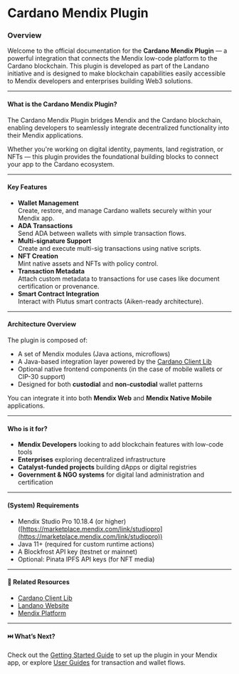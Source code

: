 # Cardano Mendix Plugin

### **Overview**

Welcome to the official documentation for the **Cardano Mendix Plugin** — a powerful integration that connects the Mendix low-code platform to the Cardano blockchain. This plugin is developed as part of the Landano initiative and is designed to make blockchain capabilities easily accessible to Mendix developers and enterprises building Web3 solutions.

***

#### **What is the Cardano Mendix Plugin?**

The Cardano Mendix Plugin bridges Mendix and the Cardano blockchain, enabling developers to seamlessly integrate decentralized functionality into their Mendix applications.

Whether you're working on digital identity, payments, land registration, or NFTs — this plugin provides the foundational building blocks to connect your app to the Cardano ecosystem.

***

#### **Key Features**

* **Wallet Management**\
  Create, restore, and manage Cardano wallets securely within your Mendix app.
* **ADA Transactions**\
  Send ADA between wallets with simple transaction flows.
* **Multi-signature Support**\
  Create and execute multi-sig transactions using native scripts.
* **NFT Creation**\
  Mint native assets and NFTs with policy control.
* **Transaction Metadata**\
  Attach custom metadata to transactions for use cases like document certification or provenance.
* **Smart Contract Integration**\
  Interact with Plutus smart contracts (Aiken-ready architecture).

***

#### **Architecture Overview**

The plugin is composed of:

* A set of Mendix modules (Java actions, microflows)
* A Java-based integration layer powered by the [Cardano Client Lib](https://github.com/bloxbean/cardano-client-lib)
* Optional native frontend components (in the case of mobile wallets or CIP-30 support)
* Designed for both **custodial** and **non-custodial** wallet patterns

You can integrate it into both **Mendix Web** and **Mendix Native Mobile** applications.

***

#### **Who is it for?**

* **Mendix Developers** looking to add blockchain features with low-code tools
* **Enterprises** exploring decentralized infrastructure
* **Catalyst-funded projects** building dApps or digital registries
* **Government & NGO systems** for digital land administration and certification

***

#### **(System) Requirements**

* Mendix Studio Pro 10.18.4 (or higher)\
  ([https://marketplace.mendix.com/link/studiopro](https://marketplace.mendix.com/link/studiopro))
* Java 11+ (required for custom runtime actions)
* A Blockfrost API key (testnet or mainnet)
* Optional: Pinata IPFS API keys (for NFT media)

***

#### 🔗 **Related Resources**

* [Cardano Client Lib](https://github.com/bloxbean/cardano-client-lib)
* [Landano Website](https://landano.io/)
* [Mendix Platform](https://mendix.com/)

***

#### ⏭️ **What’s Next?**

Check out the [Getting Started Guide](getting-started.md) to set up the plugin in your Mendix app, or explore [User Guides](user-guides.md) for transaction and wallet flows.

